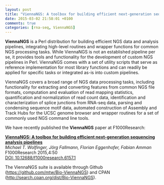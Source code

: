 ```yaml
---
layout: post
title: "ViennaNGS: A toolbox for building efficient next-generation sequencing analysis pipelines"
date: 2015-03-02 21:58:01 +0100
comments: true
categories: [rna-seq, ViennaNGS]
---
```

__ViennaNGS__  is a Perl distribution for building efficient NGS data and
analysis pipelines, integrating high-level routines and wrapper functions for
common NGS processing tasks. While ViennaNGS is not an established pipeline per
se, it provides tools and functionality for the development of custom NGS
pipelines in Perl. ViennaNGS comes with a set of utility scripts that serve as
reference implementation for most library functions and can readily be applied
for specific tasks or integrated as-is into custom pipelines.

ViennaNGS covers a broad range of NGS data processing tasks, including
functionality for extracting and converting features from common NGS file
formats, computation and evaluation of read mapping statistics, quantification
and normalization of read count data, identification and characterization of
splice junctions from RNA-seq data, parsing and condensing sequence motif data,
automated construction of Assembly and Track Hubs for the UCSC genome browser
and wrapper routines for a set of commonly used NGS command line tools.


We have recently published the __ViennaNGS__ paper at F1000Research:

[__ViennaNGS: A toolbox for building efficient next-generation sequencing
analysis pipelines__](http://f1000research.com/articles/4-50)  
*Michael T. Wolfinger, Jörg Fallmann, Florian Eggenhofer, Fabian Amman*  
F1000Research 2015,4:50  
[DOI: 10.12688/f1000research.6157.1](http://dx.doi.org/10.12688/f1000research.6157.1)

The ViennaNGS suite is available through Github
(https://github.com/mtw/Bio-ViennaNGS) and CPAN
(http://search.cpan.org/dist/Bio-ViennaNGS). 
